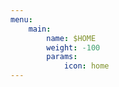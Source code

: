 ```yaml
---
menu:
    main:
        name: $HOME
        weight: -100
        params:
            icon: home
---
```

